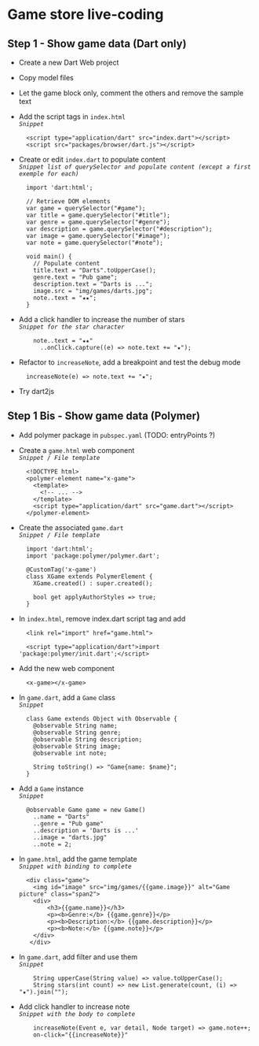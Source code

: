 Game store live-coding
======================

Step 1 - Show game data (Dart only)
------
- Create a new Dart Web project
- Copy model files
- Let the game block only, comment the others and remove the sample text
- Add the script tags in `index.html`  
  _`Snippet`_

        <script type="application/dart" src="index.dart"></script>
        <script src="packages/browser/dart.js"></script>
- Create or edit `index.dart` to populate content  
  _`Snippet list of querySelector and populate content (except a first exemple for each)`_

        import 'dart:html';
        
        // Retrieve DOM elements
        var game = querySelector("#game");
        var title = game.querySelector("#title");
        var genre = game.querySelector("#genre");
        var description = game.querySelector("#description");
        var image = game.querySelector("#image");
        var note = game.querySelector("#note");
        
        void main() {
          // Populate content
          title.text = "Darts".toUpperCase();
          genre.text = "Pub game";
          description.text = "Darts is ...";
          image.src = "img/games/darts.jpg";
          note..text = "★★";
        }
- Add a click handler to increase the number of stars  
   _`Snippet for the star character`_

          note..text = "★★"
            ..onClick.capture((e) => note.text += "★");
- Refactor to `increaseNote`, add a breakpoint and test the debug mode

        increaseNote(e) => note.text += "★";
- Try dart2js

Step 1 Bis - Show game data (Polymer)
----------
- Add polymer package in `pubspec.yaml` (TODO: entryPoints ?)
- Create a `game.html` web component  
   _`Snippet / File template`_

        <!DOCTYPE html>
        <polymer-element name="x-game">
          <template>
            <!-- ... -->
          </template>
          <script type="application/dart" src="game.dart"></script>
        </polymer-element>
- Create the associated `game.dart`  
   _`Snippet / File template`_

        import 'dart:html';
        import 'package:polymer/polymer.dart';

        @CustomTag('x-game')
        class XGame extends PolymerElement {
          XGame.created() : super.created();

          bool get applyAuthorStyles => true;
        }
- In `index.html`, remove index.dart script tag and add

        <link rel="import" href="game.html">
        
        <script type="application/dart">import 'package:polymer/init.dart';</script>
- Add the new web component

        <x-game></x-game>
- In `game.dart`, add a `Game` class  
   _`Snippet`_

        class Game extends Object with Observable {
          @observable String name;
          @observable String genre;
          @observable String description;
          @observable String image;
          @observable int note;
          
          String toString() => "Game{name: $name}";
        }
- Add a `Game` instance  
   _`Snippet`_

        @observable Game game = new Game()
          ..name = "Darts"
          ..genre = "Pub game"
          ..description = 'Darts is ...'
          ..image = "darts.jpg"
          ..note = 2;
- In `game.html`, add the game template  
   _`Snippet with binding to complete`_

        <div class="game">
          <img id="image" src="img/games/{{game.image}}" alt="Game picture" class="span2">
          <div>
              <h3>{{game.name}}</h3>
              <p><b>Genre:</b> {{game.genre}}</p>
              <p><b>Description:</b> {{game.description}}</p>
              <p><b>Note:</b> {{game.note}}</p>
          </div>
         </div>
- In `game.dart`, add filter and use them  
   _`Snippet`_

          String upperCase(String value) => value.toUpperCase();
          String stars(int count) => new List.generate(count, (i) => "★").join("");

- Add click handler to increase note  
   _`Snippet with the body to complete`_

          increaseNote(Event e, var detail, Node target) => game.note++;
          on-click="{{increaseNote}}"